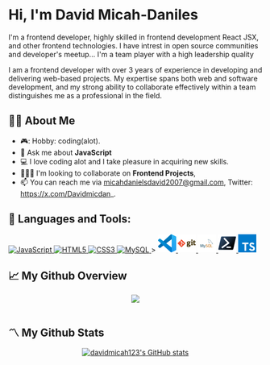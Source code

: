 <h1 align="">Hi, I'm David Micah-Daniles</h1>
                                 
 I'm a frontend developer, highly skilled in frontend development React JSX, and other frontend technologies. I have intrest in open source communities and developer's meetup... I'm a team player with a high leadership quality 
 
 I am a frontend developer with over 3 years of experience in developing and delivering web-based projects. My expertise spans both web and software development, and my strong ability to collaborate effectively within a team distinguishes me as a professional in the field.


## 🙎‍♂️ About Me
- 🎮: Hobby: coding(alot).
- 💬 Ask me about **JavaScript**
- 💻 I love coding alot and I take pleasure in acquiring new skills.
- 🧑‍🤝‍🧑 I'm looking to collaborate on **Frontend Projects**,
- 📫 You can reach me via micahdanielsdavid2007@gmail.com, Twitter: https://x.com/Davidmicdan_.



## 🚀 Languages and Tools:

<p align="left">
 <a href="https://developer.mozilla.org/en-US/docs/Web/JavaScript" target="_blank" rel="noreferrer">
  <img src="https://camo.githubusercontent.com/d4d9d935f85b68223a3514c6a889ea3ed6a77afb5f560c05baa1a1b168077830/68747470733a2f2f696d672e736869656c64732e696f2f62616467652f68746d6c352d2532334533344632362e7376673f7374796c653d666f722d7468652d6261646765266c6f676f3d68746d6c35266c6f676f436f6c6f723d7768697465" width="56" height="36" alt="JavaScript" />
 </a>
 <a href="https://developer.mozilla.org/en-US/docs/Glossary/HTML5" target="_blank" rel="noreferrer">
  <img src="https://raw.githubusercontent.com/danielcranney/readme-generator/main/public/icons/skills/html5-colored.svg" width="36" height="36" alt="HTML5" />
 </a>
 <a href="https://www.w3.org/TR/CSS/#css" target="_blank" rel="noreferrer">
  <img src="https://raw.githubusercontent.com/danielcranney/readme-generator/main/public/icons/skills/css3-colored.svg" width="36" height="36" alt="CSS3" />
 </a>
 <a href="https://www.mysql.com/" target="_blank" rel="noreferrer">
  <img src="https://raw.githubusercontent.com/danielcranney/readme-generator/main/public/icons/skills/mysql-colored.svg" width="36" height="36" alt="MySQL" />
 </a>>
 <a href="#" target="" rel="noreferrer">
  <img src="https://raw.githubusercontent.com/github/explore/80688e429a7d4ef2fca1e82350fe8e3517d3494d/topics/visual-studio-code/visual-studio-code.png" width="36" height="36" alt="MySQL" />
 </a>
 <a href="#" target="" rel="noreferrer">
  <img src="https://raw.githubusercontent.com/github/explore/80688e429a7d4ef2fca1e82350fe8e3517d3494d/topics/git/git.png" width="36" height="36" alt="MySQL" />
 </a>
 <a href="#" target="" rel="noreferrer">
  <img src="https://raw.githubusercontent.com/github/explore/80688e429a7d4ef2fca1e82350fe8e3517d3494d/topics/mysql/mysql.png" width="36" height="36" alt="MySQL" />
 </a>
 <a href="#" target="" rel="noreferrer">
  <img src="https://raw.githubusercontent.com/github/explore/80688e429a7d4ef2fca1e82350fe8e3517d3494d/topics/powershell/powershell.png" width="36" height="36" alt="MySQL" />
 </a>
 <a href="#" target="" rel="noreferrer">
  <img src="https://raw.githubusercontent.com/github/explore/80688e429a7d4ef2fca1e82350fe8e3517d3494d/topics/typescript/typescript.png" width="36" height="36" alt="MySQL" />
 </a>
</p>

## 📈 My Github Overview
<p align="center"> <a href="http://www.github.com/davidmicah123"><img src="https://github-readme-streak-stats.herokuapp.com/?user=DAVIDMICAH123&stroke=ffffff&background=000000&ring=0891b2&fire=0891b2&currStreakNum=ffffff&currStreakLabel=0891b2&sideNums=ffffff&sideLabels=ffffff&dates=ffffff&hide_border=true" /></a></p>

<h1></h1>

## 〽️ My Github Stats
<p align="center">
 <a href="http://www.github.com/DAVIDMICAH123">
   <img src="https://github-readme-stats.vercel.app/api?username=davidmicah123&show_icons=true&hide=&count_private=true&title_color=0891b2&text_color=ffffff&icon_color=0891b2&bg_color=000000&hide_border=true&show_icons=true" alt="davidmicah123's GitHub stats" />
 </a>
</p>


</div> 


